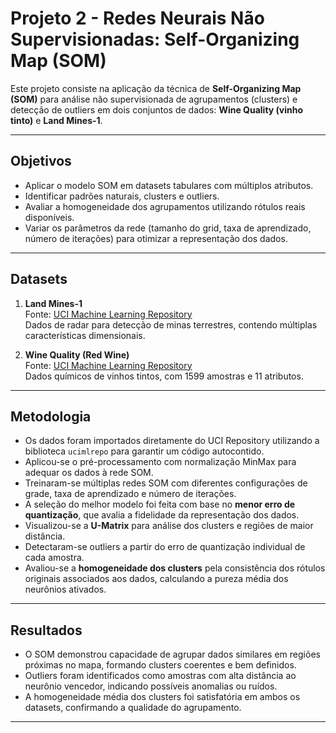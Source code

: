 # Projeto 2 - Redes Neurais Não Supervisionadas: Self-Organizing Map (SOM)

Este projeto consiste na aplicação da técnica de **Self-Organizing Map (SOM)** para análise não supervisionada de agrupamentos (clusters) e detecção de outliers em dois conjuntos de dados: **Wine Quality (vinho tinto)** e **Land Mines-1**.

---

## Objetivos

- Aplicar o modelo SOM em datasets tabulares com múltiplos atributos.
- Identificar padrões naturais, clusters e outliers.
- Avaliar a homogeneidade dos agrupamentos utilizando rótulos reais disponíveis.
- Variar os parâmetros da rede (tamanho do grid, taxa de aprendizado, número de iterações) para otimizar a representação dos dados.

---

## Datasets

1. **Land Mines-1**  
   Fonte: [UCI Machine Learning Repository](https://archive.ics.uci.edu/ml/datasets/land+mines-1)  
   Dados de radar para detecção de minas terrestres, contendo múltiplas características dimensionais.

2. **Wine Quality (Red Wine)**  
   Fonte: [UCI Machine Learning Repository](https://archive.ics.uci.edu/ml/datasets/wine+quality)  
   Dados químicos de vinhos tintos, com 1599 amostras e 11 atributos.

---

## Metodologia

- Os dados foram importados diretamente do UCI Repository utilizando a biblioteca `ucimlrepo` para garantir um código autocontido.
- Aplicou-se o pré-processamento com normalização MinMax para adequar os dados à rede SOM.
- Treinaram-se múltiplas redes SOM com diferentes configurações de grade, taxa de aprendizado e número de iterações.
- A seleção do melhor modelo foi feita com base no **menor erro de quantização**, que avalia a fidelidade da representação dos dados.
- Visualizou-se a **U-Matrix** para análise dos clusters e regiões de maior distância.
- Detectaram-se outliers a partir do erro de quantização individual de cada amostra.
- Avaliou-se a **homogeneidade dos clusters** pela consistência dos rótulos originais associados aos dados, calculando a pureza média dos neurônios ativados.

---

## Resultados

- O SOM demonstrou capacidade de agrupar dados similares em regiões próximas no mapa, formando clusters coerentes e bem definidos.
- Outliers foram identificados como amostras com alta distância ao neurônio vencedor, indicando possíveis anomalias ou ruídos.
- A homogeneidade média dos clusters foi satisfatória em ambos os datasets, confirmando a qualidade do agrupamento.

---
